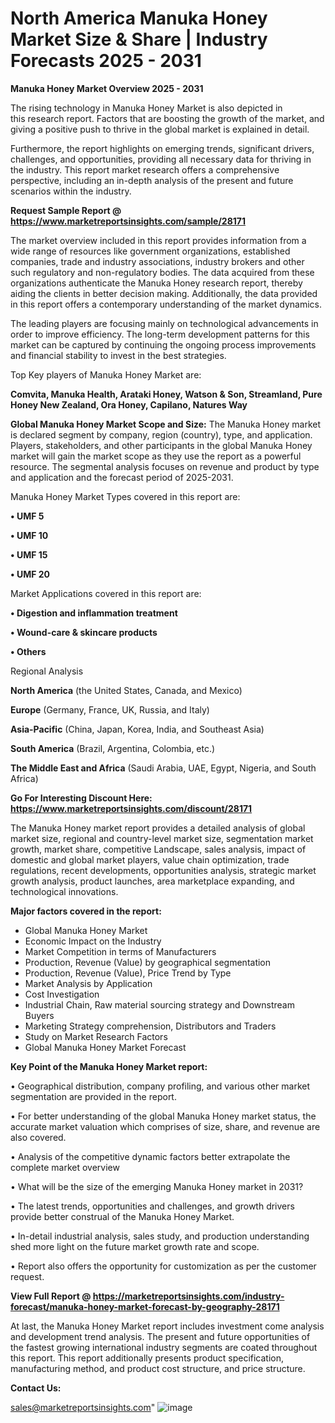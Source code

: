 # North America Manuka Honey Market Size & Share | Industry Forecasts 2025 - 2031

<Strong> Manuka Honey Market Overview 2025 - 2031</strong>

The rising technology in Manuka Honey Market is also depicted in this research report. Factors that are boosting the growth of the market, and giving a positive push to thrive in the global market is explained in detail.

Furthermore, the report highlights on emerging trends, significant drivers, challenges, and opportunities, providing all necessary data for thriving in the industry. This report market research offers a comprehensive perspective, including an in-depth analysis of the present and future scenarios within the industry.

<strong>Request Sample Report @ <a href=https://www.marketreportsinsights.com/sample/28171>https://www.marketreportsinsights.com/sample/28171</a></strong>

The market overview included in this report provides information from a wide range of resources like government organizations, established companies, trade and industry associations, industry brokers and other such regulatory and non-regulatory bodies. The data acquired from these organizations authenticate the Manuka Honey research report, thereby aiding the clients in better decision making. Additionally, the data provided in this report offers a contemporary understanding of the market dynamics.

The leading players are focusing mainly on technological advancements in order to improve efficiency. The long-term development patterns for this market can be captured by continuing the ongoing process improvements and financial stability to invest in the best strategies.

Top Key players of Manuka Honey Market are:

<strong>Comvita, Manuka Health, Arataki Honey, Watson & Son, Streamland, Pure Honey New Zealand, Ora Honey, Capilano, Natures Way</strong>

<strong><b>Global Manuka Honey Market Scope and Size:</b></strong>
The Manuka Honey market is declared segment by company, region (country), type, and application. Players, stakeholders, and other participants in the global Manuka Honey market will gain the market scope as they use the report as a powerful resource. The segmental analysis focuses on revenue and product by type and application and the forecast period of 2025-2031.

Manuka Honey Market Types covered in this report are:

<strong>• UMF 5

• UMF 10

• UMF 15

• UMF 20</strong>

Market Applications covered in this report are:

<strong>• Digestion and inflammation treatment

• Wound-care & skincare products

• Others</strong> 

Regional Analysis

<strong>North America</strong> (the United States, Canada, and Mexico)

<strong>Europe</strong> (Germany, France, UK, Russia, and Italy)

<strong>Asia-Pacific</strong> (China, Japan, Korea, India, and Southeast Asia)

<strong>South America</strong> (Brazil, Argentina, Colombia, etc.)

<strong>The Middle East and Africa</strong> (Saudi Arabia, UAE, Egypt, Nigeria, and South Africa)

<strong>Go For Interesting Discount Here: <a href=https://www.marketreportsinsights.com/discount/28171>https://www.marketreportsinsights.com/discount/28171</a></strong>

The Manuka Honey market report provides a detailed analysis of global market size, regional and country-level market size, segmentation market growth, market share, competitive Landscape, sales analysis, impact of domestic and global market players, value chain optimization, trade regulations, recent developments, opportunities analysis, strategic market growth analysis, product launches, area marketplace expanding, and technological innovations.

<strong><b>Major factors covered in the report:</b></strong>
<ul>
  <li>Global Manuka Honey Market </li>
  <li>Economic Impact on the Industry</li>
  <li>Market Competition in terms of Manufacturers</li>
  <li>Production, Revenue (Value) by geographical segmentation</li>
  <li>Production, Revenue (Value), Price Trend by Type</li>
  <li>Market Analysis by Application</li>
  <li>Cost Investigation</li>
  <li>Industrial Chain, Raw material sourcing strategy and Downstream Buyers</li>
  <li>Marketing Strategy comprehension, Distributors and Traders</li>
  <li>Study on Market Research Factors</li>
  <li>Global Manuka Honey Market Forecast</li>
</ul>

<strong><b>Key Point of the Manuka Honey Market report:</b></strong>

• Geographical distribution, company profiling, and various other market segmentation are provided in the report.

• For better understanding of the global Manuka Honey market status, the accurate market valuation which comprises of size, share, and revenue are also covered.

• Analysis of the competitive dynamic factors better extrapolate the complete market overview

• What will be the size of the emerging Manuka Honey market in 2031?

• The latest trends, opportunities and challenges, and growth drivers provide better construal of the Manuka Honey Market.

• In-detail industrial analysis, sales study, and production understanding shed more light on the future market growth rate and scope.

• Report also offers the opportunity for customization as per the customer request.

<strong><b>View Full Report @ <a href=https://marketreportsinsights.com/industry-forecast/manuka-honey-market-forecast-by-geography-28171>https://marketreportsinsights.com/industry-forecast/manuka-honey-market-forecast-by-geography-28171</a></b></strong>


At last, the Manuka Honey Market report includes investment come analysis and development trend analysis. The present and future opportunities of the fastest growing international industry segments are coated throughout this report. This report additionally presents product specification, manufacturing method, and product cost structure, and price structure.

<strong>Contact Us:</strong>

sales@marketreportsinsights.com"
![image](https://github.com/user-attachments/assets/785afbb4-012b-42ff-a1fb-67b10d073a4d)
